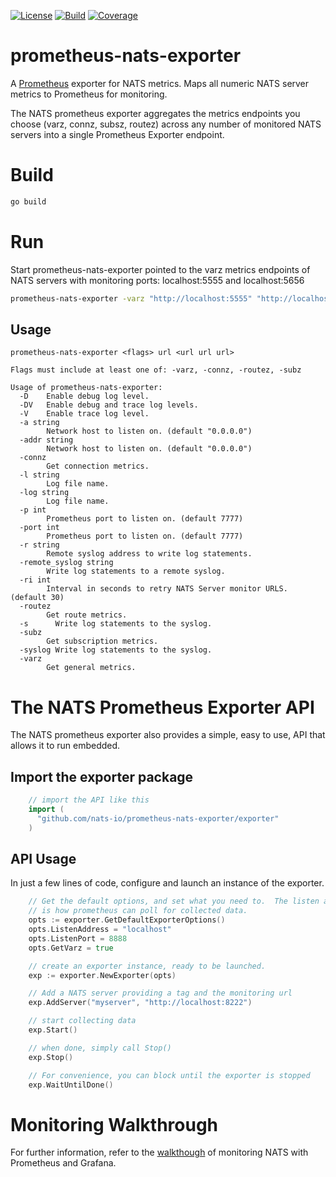 [![License][License-Image]][License-Url] [![Build][Build-Status-Image]][Build-Status-Url] [![Coverage][Coverage-Image]][Coverage-Url]
# prometheus-nats-exporter
A [Prometheus](https://prometheus.io/) exporter for NATS metrics. Maps all numeric NATS server metrics to Prometheus for monitoring. 

The NATS prometheus exporter aggregates the metrics endpoints you choose (varz, connz, subsz, routez) across any number of monitored NATS servers into a
single Prometheus Exporter endpoint.

# Build
``` bash
go build
```

# Run
Start prometheus-nats-exporter pointed to the varz metrics endpoints of NATS servers 
with monitoring ports: localhost:5555 and localhost:5656
``` bash
prometheus-nats-exporter -varz "http://localhost:5555" "http://localhost:5656"
```

## Usage
```
prometheus-nats-exporter <flags> url <url url url>

Flags must include at least one of: -varz, -connz, -routez, -subz

Usage of prometheus-nats-exporter:
  -D	Enable debug log level.
  -DV   Enable debug and trace log levels.
  -V	Enable trace log level.
  -a string
    	Network host to listen on. (default "0.0.0.0")
  -addr string
    	Network host to listen on. (default "0.0.0.0")
  -connz
    	Get connection metrics.        
  -l string
    	Log file name.
  -log string
    	Log file name.
  -p int
    	Prometheus port to listen on. (default 7777)
  -port int
    	Prometheus port to listen on. (default 7777)
  -r string
    	Remote syslog address to write log statements.
  -remote_syslog string
    	Write log statements to a remote syslog.
  -ri int
    	Interval in seconds to retry NATS Server monitor URLS. (default 30)
  -routez 
        Get route metrics.        
  -s	  Write log statements to the syslog.
  -subz 
        Get subscription metrics.
  -syslog Write log statements to the syslog.
  -varz
        Get general metrics. 
```

# The NATS Prometheus Exporter API
The NATS prometheus exporter also provides a simple, easy to use, API that allows it to run embedded.  

## Import the exporter package
```go
    // import the API like this
	import (
	  "github.com/nats-io/prometheus-nats-exporter/exporter"
	)
```

## API Usage
In just a few lines of code, configure and launch an instance of the exporter.
```go 
	// Get the default options, and set what you need to.  The listen address and Port
	// is how prometheus can poll for collected data.
	opts := exporter.GetDefaultExporterOptions()
	opts.ListenAddress = "localhost"
	opts.ListenPort = 8888
	opts.GetVarz = true

	// create an exporter instance, ready to be launched.
	exp := exporter.NewExporter(opts)

	// Add a NATS server providing a tag and the monitoring url
	exp.AddServer("myserver", "http://localhost:8222")

	// start collecting data
	exp.Start()

	// when done, simply call Stop()
	exp.Stop()

	// For convenience, you can block until the exporter is stopped
	exp.WaitUntilDone()
```

# Monitoring Walkthrough
For further information, refer to the [walkthough](walkthrough/README.md) of monitoring NATS with 
Prometheus and Grafana.

[License-Url]: http://opensource.org/licenses/MIT
[License-Image]: https://img.shields.io/badge/License-MIT-blue.svg
[Build-Status-Url]: http://travis-ci.com/nats-io/prometheus-nats-exporter
[Build-Status-Image]: https://travis-ci.com/nats-io/prometheus-nats-exporter.svg?token=bQqsBkZfycgqwrXTwekn&branch=master
[Coverage-Url]: https://coveralls.io/r/nats-io/prometheus-nats-exporter?branch=master
[Coverage-image]: https://coveralls.io/repos/github/nats-io/prometheus-nats-exporter/badge.svg?branch=master
